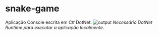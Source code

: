 # snake-game
Aplicação Console escrita em C# DotNet.
![output](https://github.com/user-attachments/assets/49a414c6-1537-4ce5-b695-2e25cdfbfb3f)
*Necessário DotNet Runtime para executar a aplicação localmente.*
